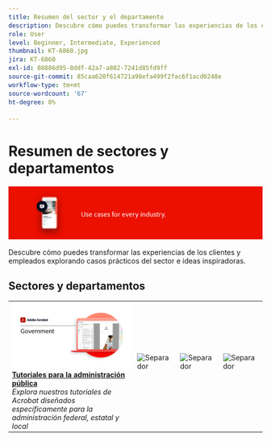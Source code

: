 ```yaml
---
title: Resumen del sector y el departamento
description: Descubre cómo puedes transformar las experiencias de los clientes y empleados explorando casos prácticos del sector e ideas inspiradoras
role: User
level: Beginner, Intermediate, Experienced
thumbnail: KT-6860.jpg
jira: KT-6860
exl-id: 08886d95-8ddf-42a7-a802-7241d85fd9ff
source-git-commit: 85caa620f614721a98efa499f2fac6f1acd0248e
workflow-type: tm+mt
source-wordcount: '67'
ht-degree: 0%

---
```


# Resumen de sectores y departamentos

![Imagen del sector de Acrobat](../assets/Hero-Industry.png)

Descubre cómo puedes transformar las experiencias de los clientes y empleados explorando casos prácticos del sector e ideas inspiradoras.

## Sectores y departamentos

<table style="table-layout:fixed">
<tr>
  <td>
    <a href="gov/gov-overview.md">
      <img alt="Tutoriales para la administración pública" src="../assets/Government.png" />
    </a>
    <div>
    <a href="gov/gov-overview.md"><strong>Tutoriales para la administración pública</strong></a>
    </div>
    <em>Explora nuestros tutoriales de Acrobat diseñados específicamente para la administración federal, estatal y local</em>
    <br>
  </td>
  <td>
   <img alt="Separador" src="../assets/Whitespacer.png" />
    <div>
    <br>
  </td>  
  <td>
   <img alt="Separador" src="../assets/Whitespacer.png" />
    <div>
    <br>
  </td>
  <td>
   <img alt="Separador" src="../assets/Whitespacer.png" />
    <div>
    <br>
  </td>
</tr>
</table>
